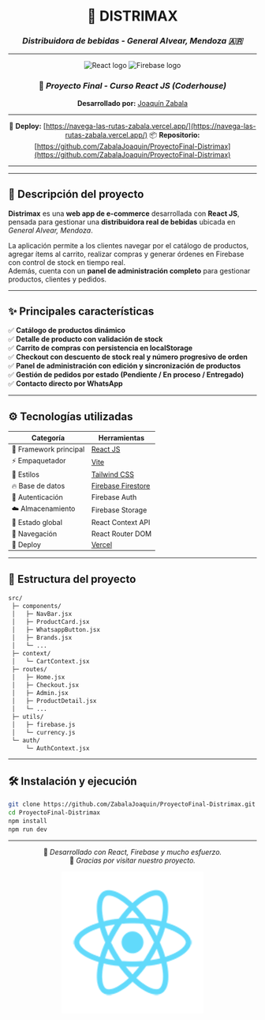 <div align="center">

# 🥂 **DISTRIMAX**
### *Distribuidora de bebidas - General Alvear, Mendoza 🇦🇷*

---

<img src="https://upload.wikimedia.org/wikipedia/commons/a/a7/React-icon.svg" width="80" alt="React logo" />
<img src="https://firebase.google.com/static/images/brand-guidelines/logo-logomark.png" width="70" alt="Firebase logo" />

### 🚀 *Proyecto Final - Curso React JS (Coderhouse)*

**Desarrollado por:** [Joaquín Zabala](https://github.com/ZabalaJoaquin)  

---

🎯 **Deploy:** [https://navega-las-rutas-zabala.vercel.app/](https://navega-las-rutas-zabala.vercel.app/)
📦 **Repositorio:** [https://github.com/ZabalaJoaquin/ProyectoFinal-Distrimax](https://github.com/ZabalaJoaquin/ProyectoFinal-Distrimax)

---

</div>

---

## 🧾 **Descripción del proyecto**

**Distrimax** es una **web app de e-commerce** desarrollada con **React JS**, pensada para gestionar una **distribuidora real de bebidas** ubicada en *General Alvear, Mendoza*.  

La aplicación permite a los clientes navegar por el catálogo de productos, agregar ítems al carrito, realizar compras y generar órdenes en Firebase con control de stock en tiempo real.  
Además, cuenta con un **panel de administración completo** para gestionar productos, clientes y pedidos.

---

## ✨ **Principales características**

✅ **Catálogo de productos dinámico**  
✅ **Detalle de producto con validación de stock**  
✅ **Carrito de compras con persistencia en localStorage**  
✅ **Checkout con descuento de stock real y número progresivo de orden**  
✅ **Panel de administración con edición y sincronización de productos**  
✅ **Gestión de pedidos por estado (Pendiente / En proceso / Entregado)**  
✅ **Contacto directo por WhatsApp**  

---

## ⚙️ **Tecnologías utilizadas**

| Categoría | Herramientas |
|------------|---------------|
| 🧩 Framework principal | [React JS](https://reactjs.org/) |
| ⚡ Empaquetador | [Vite](https://vitejs.dev/) |
| 🎨 Estilos | [Tailwind CSS](https://tailwindcss.com/) |
| 🔥 Base de datos | [Firebase Firestore](https://firebase.google.com/docs/firestore) |
| 🔐 Autenticación | Firebase Auth |
| ☁️ Almacenamiento | Firebase Storage |
| 🧠 Estado global | React Context API |
| 🧭 Navegación | React Router DOM |
| 🚀 Deploy | [Vercel](https://vercel.com) |

---

## 🧱 **Estructura del proyecto**

```
src/
 ├─ components/
 │   ├─ NavBar.jsx
 │   ├─ ProductCard.jsx
 │   ├─ WhatsappButton.jsx
 │   ├─ Brands.jsx
 │   └─ ...
 ├─ context/
 │   └─ CartContext.jsx
 ├─ routes/
 │   ├─ Home.jsx
 │   ├─ Checkout.jsx
 │   ├─ Admin.jsx
 │   ├─ ProductDetail.jsx
 │   └─ ...
 ├─ utils/
 │   ├─ firebase.js
 │   └─ currency.js
 └─ auth/
     └─ AuthContext.jsx
```

---

## 🛠️ **Instalación y ejecución**

```bash
git clone https://github.com/ZabalaJoaquin/ProyectoFinal-Distrimax.git
cd ProyectoFinal-Distrimax
npm install
npm run dev
```

---

<div align="center">

🩵 *Desarrollado con React, Firebase y mucho esfuerzo.*  
🚀 *Gracias por visitar nuestro proyecto.*

![React Banner](https://raw.githubusercontent.com/github/explore/main/topics/react/react.png)

</div>

